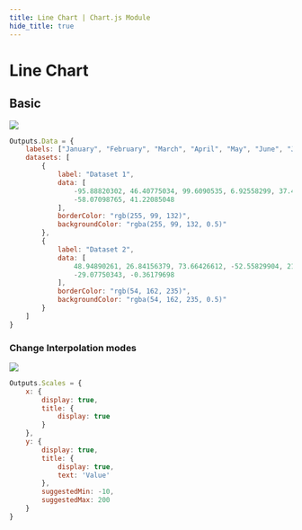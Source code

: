 ```yaml
---
title: Line Chart | Chart.js Module
hide_title: true
---
```


# Line Chart

## Basic

<div className="ndl-image-with-background l">

![](/library/modules/chartjs/charts/line-chart.png)

</div>

```js
Outputs.Data = {
    labels: ["January", "February", "March", "April", "May", "June", "July"],
    datasets: [
        {
            label: "Dataset 1",
            data: [
                -95.88820302, 46.40775034, 99.6090535, 6.92558299, 37.49314129,
                -58.07098765, 41.22085048
            ],
            borderColor: "rgb(255, 99, 132)",
            backgroundColor: "rgba(255, 99, 132, 0.5)"
        },
        {
            label: "Dataset 2",
            data: [
                48.94890261, 26.84156379, 73.66426612, -52.55829904, 21.01337449,
                -29.07750343, -0.36179698
            ],
            borderColor: "rgb(54, 162, 235)",
            backgroundColor: "rgba(54, 162, 235, 0.5)"
        }
    ]
}
```

### Change Interpolation modes

<div className="ndl-image-with-background l">

![](/library/modules/chartjs/charts/line-interpolation-chart.png)

</div>

```js
Outputs.Scales = {
    x: {
        display: true,
        title: {
            display: true
        }
    },
    y: {
        display: true,
        title: {
            display: true,
            text: 'Value'
        },
        suggestedMin: -10,
        suggestedMax: 200
    }
}
```
